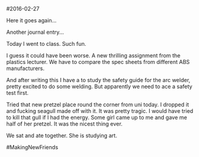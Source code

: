 #2016-02-27

Here it goes again...

Another journal entry...

Today I went to class. Such fun.

I guess it could have been worse. A new thrilling assignment from the plastics lecturer. We have to compare the spec sheets from different ABS manufacturers. 

And after writing this I have a to study the safety guide for the arc welder, pretty excited to do some welding. But apparently we need to ace a safety test first.

Tried that new pretzel place round the corner from uni today. I dropped it and fucking seagull made off with it. It was pretty tragic. I would have tried to kill that gull if I had the energy. Some girl came up to me and gave me half of her pretzel. It was the nicest thing ever.

We sat and ate together. She is studying art.

\#MakingNewFriends